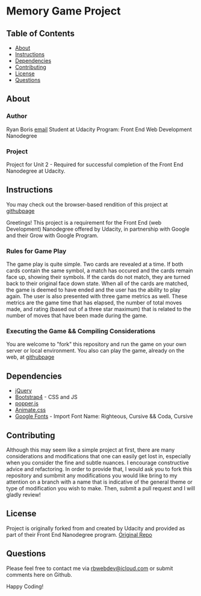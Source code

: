 # Memory Game Project

## Table of Contents

* [About](#about)
* [Instructions](#instructions)
* [Dependencies](#dependencies)
* [Contributing](#contributing)
* [License](#license)
* [Questions](#questions)

## About

### Author 

Ryan Boris [email](rbwebdev@icloud.com)
Student at Udacity
Program: Front End Web Development Nanodegree

### Project

Project for Unit 2 - Required for successful completion of the Front End Nanodegree at Udacity.

## Instructions

You may check out the browser-based rendition of this project at [githubpage](https://neodynia.github.io/fend-project-memory-game)

Greetings!
This project is a requirement for the Front End (web Development) Nanodegree offered by Udacity, in partnership with Google and their Grow with Google Program.

### Rules for Game Play

The game play is quite simple. Two cards are revealed at a time. If both cards contain the same symbol, a match has occured and the cards remain face up, showing their symbols. If the cards do not match, they are turned back to their original face down state. When all of the cards are matched, the game is deemed to have ended and the user has the ability to play again. The user is also presented with three game metrics as well. These metrics are the game time that has elapsed, the number of total moves made, and rating (based out of a three star maximum) that is related to the number of moves that have been made during the game.

### Executing the Game && Compiling Considerations

You are welcome to "fork" this repository and run the game on your own server or local environment. You also can play the game, already on the web, at [githubpage](https://neodynia.github.io/fend-project-memory-game)

## Dependencies

* [jQuery](https://jquery.com)
* [Bootstrap4](https://getbootstrap.com) - CSS and JS 
* [popper.js](https://popper.js.org)
* [Animate.css](https://daneden.github.io/animate.css/)
* [Google Fonts](https://fonts.google.com/) - Import Font Name: Righteous, Cursive && Coda, Cursive

## Contributing

Although this may seem like a simple project at first, there are many considerations and modifications that one can easily get lost in, especially when you consider the fine and subtle nuances. I encourage constructive advice and refactoring. In order to provide that, I would ask you to fork this repository and sumbmit any modifications you would like bring to my attention on a branch with a name that is indicative of the general theme or type of modification you wish to make. Then, submit a pull request and I will gladly review!

## License

Project is originally forked from and created by Udacity and provided as part of their Front End Nanodegree program.
[Original Repo](https://github.com/udacity/fend-project-memory-game)

## Questions

Please feel free to contact me via rbwebdev@icloud.com or submit comments here on Github.

Happy Coding!
